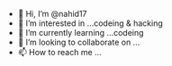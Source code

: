 - 👋 Hi, I’m @nahid17
- 👀 I’m interested in ...codeing & hacking
- 🌱 I’m currently learning ...codeing
- 💞️ I’m looking to collaborate on ...
- 📫 How to reach me ...

<!---
nahid17/nahid17 is a ✨ special ✨ repository because its `README.md` (this file) appears on your GitHub profile.
You can click the Preview link to take a look at your changes.
--->
